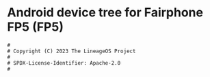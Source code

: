 # Android device tree for Fairphone FP5 (FP5)

```
#
# Copyright (C) 2023 The LineageOS Project
#
# SPDX-License-Identifier: Apache-2.0
#
```
